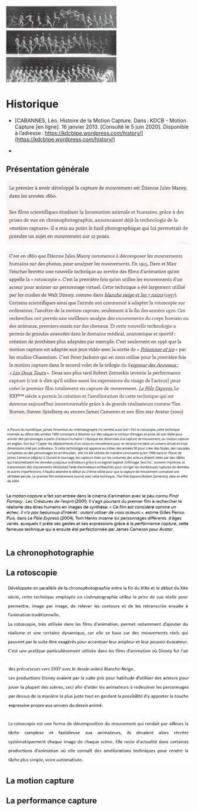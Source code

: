 ![illustration](Images/marey12.jpg)

# Historique
- [CABANNES, Léo. Histoire de la Motion Capture. Dans : KDCB  - Motion Capture [en ligne]. 16 janvier 2013. [Consulté le 5 juin 2020]. Disponible à l’adresse : https://kdcbtpe.wordpress.com/history/](https://kdcbtpe.wordpress.com/history/)

- [](https://www.ati-paris8.fr/src/memoires/2014/Kacimi%20Iams-Miguel%20Oriana%20-%20Motion%20Capture%20et%20Rendu%20Expressif%20-%20Exp%C3%A9rimentations%20esth%C3%A9tiques%20et%20animation.pdf)

## Présentation générale

![Histoire de la motion capture racontée par KDCB : capture d'écran 1](Images/histoire1.PNG)

![Histoire de la motion capture racontée par KDCB : capture d'écran 2](Images/histoire2.PNG)

![Histoire de la motion capture racontée par : capture d'écran](Images/histoire3.PNG)

![Histoire de la motion capture racontée par : capture d'écran](Images/histoire4.PNG)

## La chronophotographie

## La rotoscopie

[![Historique de la rotoscopie : capture d'écran 1](Images/rotoscopie1.1.PNG)](https://www.ati-paris8.fr/src/memoires/2014/Kacimi%20Iams-Miguel%20Oriana%20-%20Motion%20Capture%20et%20Rendu%20Expressif%20-%20Exp%C3%A9rimentations%20esth%C3%A9tiques%20et%20animation.pdf)

[![Historique de la rotoscopie : capture d'écran 2](Images/rotoscopie2.PNG)](https://www.ati-paris8.fr/src/memoires/2014/Kacimi%20Iams-Miguel%20Oriana%20-%20Motion%20Capture%20et%20Rendu%20Expressif%20-%20Exp%C3%A9rimentations%20esth%C3%A9tiques%20et%20animation.pdf)

[![Historique de la rotoscopie : capture d'écran 3](Images/rotoscopie3.PNG)](https://www.ati-paris8.fr/src/memoires/2014/Kacimi%20Iams-Miguel%20Oriana%20-%20Motion%20Capture%20et%20Rendu%20Expressif%20-%20Exp%C3%A9rimentations%20esth%C3%A9tiques%20et%20animation.pdf)

## La motion capture

## La performance capture

